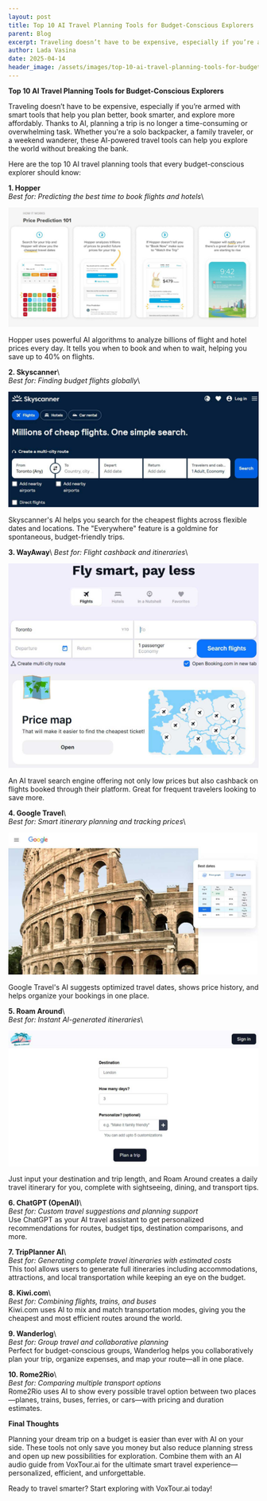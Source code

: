 ```yaml
---
layout: post
title: Top 10 AI Travel Planning Tools for Budget-Conscious Explorers
parent: Blog
excerpt: Traveling doesn’t have to be expensive, especially if you’re armed with smart tools that help you plan better, book smarter, and explore more affordably. Thanks to AI, planning a trip is no longer a time-consuming or overwhelming task. Whether you're a solo backpacker, a family traveler, or a weekend wanderer, these AI-powered travel tools can help you explore the world without breaking the bank.
author: Lada Vasina
date: 2025-04-14
header_image: /assets/images/top-10-ai-travel-planning-tools-for-budget-conscious-explorers.jpg
---
```

**Top 10 AI Travel Planning Tools for Budget-Conscious Explorers**

Traveling doesn’t have to be expensive, especially if you’re armed with smart tools that help you plan better, book smarter, and explore more affordably. Thanks to AI, planning a trip is no longer a time-consuming or overwhelming task. Whether you're a solo backpacker, a family traveler, or a weekend wanderer, these AI-powered travel tools can help you explore the world without breaking the bank.

Here are the top 10 AI travel planning tools that every budget-conscious explorer should know:


**1. Hopper**<br>
*Best for: Predicting the best time to book flights and hotels*\

![Hopper - how it works?](/assets/images/top-10-ai-travel-planning-tools-for-budget-conscious-explorers-hopper.jpg)

Hopper uses powerful AI algorithms to analyze billions of flight and hotel prices every day. It tells you when to book and when to wait, helping you save up to 40% on flights.

**2. Skyscanner**\  
*Best for: Finding budget flights globally*\

![Skyscanner](/assets/images/top-10-ai-travel-planning-tools-for-budget-conscious-explorers-skyscanner.jpg)

Skyscanner's AI helps you search for the cheapest flights across flexible dates and locations. The "Everywhere" feature is a goldmine for spontaneous, budget-friendly trips.

**3. WayAway**\ 
*Best for: Flight cashback and itineraries*\

![WayAway](/assets/images/top-10-ai-travel-planning-tools-for-budget-conscious-explorers-wayaway.jpg)

An AI travel search engine offering not only low prices but also cashback on flights booked through their platform. Great for frequent travelers looking to save more.

**4. Google Travel**\  
*Best for: Smart itinerary planning and tracking prices*\

![WayAway](/assets/images/top-10-ai-travel-planning-tools-for-budget-conscious-explorers-google.jpg)

Google Travel's AI suggests optimized travel dates, shows price history, and helps organize your bookings in one place.

**5. Roam Around**\  
*Best for: Instant AI-generated itineraries*\

![WayAway](/assets/images/top-10-ai-travel-planning-tools-for-budget-conscious-explorers-roamaround.jpg)

Just input your destination and trip length, and Roam Around creates a daily travel itinerary for you, complete with sightseeing, dining, and transport tips.

**6. ChatGPT (OpenAI)**\  
*Best for: Custom travel suggestions and planning support*\
Use ChatGPT as your AI travel assistant to get personalized recommendations for routes, budget tips, destination comparisons, and more.

**7. TripPlanner AI**\  
*Best for: Generating complete travel itineraries with estimated costs*\
This tool allows users to generate full itineraries including accommodations, attractions, and local transportation while keeping an eye on the budget.

**8. Kiwi.com**\  
*Best for: Combining flights, trains, and buses*\
Kiwi.com uses AI to mix and match transportation modes, giving you the cheapest and most efficient routes around the world.

**9. Wanderlog**\  
*Best for: Group travel and collaborative planning*\
Perfect for budget-conscious groups, Wanderlog helps you collaboratively plan your trip, organize expenses, and map your route—all in one place.

**10. Rome2Rio**\  
*Best for: Comparing multiple transport options*\
Rome2Rio uses AI to show every possible travel option between two places—planes, trains, buses, ferries, or cars—with pricing and duration estimates.


**Final Thoughts**

Planning your dream trip on a budget is easier than ever with AI on your side. These tools not only save you money but also reduce planning stress and open up new possibilities for exploration. Combine them with an AI audio guide from VoxTour.ai for the ultimate smart travel experience—personalized, efficient, and unforgettable.

Ready to travel smarter? Start exploring with VoxTour.ai today!


